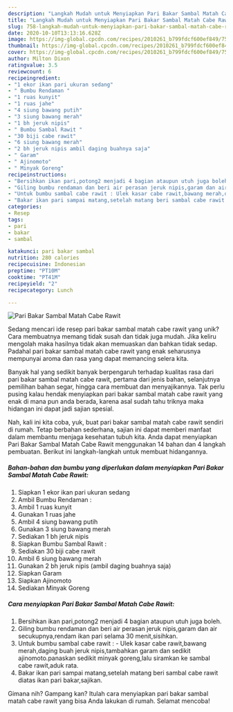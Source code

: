 ```yaml
---
description: "Langkah Mudah untuk Menyiapkan Pari Bakar Sambal Matah Cabe Rawit yang Lezat Sekali"
title: "Langkah Mudah untuk Menyiapkan Pari Bakar Sambal Matah Cabe Rawit yang Lezat Sekali"
slug: 758-langkah-mudah-untuk-menyiapkan-pari-bakar-sambal-matah-cabe-rawit-yang-lezat-sekali
date: 2020-10-10T13:13:16.628Z
image: https://img-global.cpcdn.com/recipes/2010261_b799fdcf600ef849/751x532cq70/pari-bakar-sambal-matah-cabe-rawit-foto-resep-utama.jpg
thumbnail: https://img-global.cpcdn.com/recipes/2010261_b799fdcf600ef849/751x532cq70/pari-bakar-sambal-matah-cabe-rawit-foto-resep-utama.jpg
cover: https://img-global.cpcdn.com/recipes/2010261_b799fdcf600ef849/751x532cq70/pari-bakar-sambal-matah-cabe-rawit-foto-resep-utama.jpg
author: Milton Dixon
ratingvalue: 3.5
reviewcount: 6
recipeingredient:
- "1 ekor ikan pari ukuran sedang"
- " Bumbu Rendaman "
- "1 ruas kunyit"
- "1 ruas jahe"
- "4 siung bawang putih"
- "3 siung bawang merah"
- "1 bh jeruk nipis"
- " Bumbu Sambal Rawit "
- "30 biji cabe rawit"
- "6 siung bawang merah"
- "2 bh jeruk nipis ambil daging buahnya saja"
- " Garam"
- " Ajinomoto"
- " Minyak Goreng"
recipeinstructions:
- "Bersihkan ikan pari,potong2 menjadi 4 bagian ataupun utuh juga boleh."
- "Giling bumbu rendaman dan beri air perasan jeruk nipis,garam dan air secukupnya,rendam ikan pari selama 30 menit,sisihkan."
- "Untuk bumbu sambal cabe rawit : Ulek kasar cabe rawit,bawang merah,daging buah jeruk nipis,tambahkan garam dan sedikit ajinomoto.panaskan sedikit minyak goreng,lalu siramkan ke sambal cabe rawit,aduk rata."
- "Bakar ikan pari sampai matang,setelah matang beri sambal cabe rawit diatas ikan pari bakar,sajikan."
categories:
- Resep
tags:
- pari
- bakar
- sambal

katakunci: pari bakar sambal 
nutrition: 280 calories
recipecuisine: Indonesian
preptime: "PT10M"
cooktime: "PT41M"
recipeyield: "2"
recipecategory: Lunch

---
```



![Pari Bakar Sambal Matah Cabe Rawit](https://img-global.cpcdn.com/recipes/2010261_b799fdcf600ef849/751x532cq70/pari-bakar-sambal-matah-cabe-rawit-foto-resep-utama.jpg)

Sedang mencari ide resep pari bakar sambal matah cabe rawit yang unik? Cara membuatnya memang tidak susah dan tidak juga mudah. Jika keliru mengolah maka hasilnya tidak akan memuaskan dan bahkan tidak sedap. Padahal pari bakar sambal matah cabe rawit yang enak seharusnya mempunyai aroma dan rasa yang dapat memancing selera kita.

Banyak hal yang sedikit banyak berpengaruh terhadap kualitas rasa dari pari bakar sambal matah cabe rawit, pertama dari jenis bahan, selanjutnya pemilihan bahan segar, hingga cara membuat dan menyajikannya. Tak perlu pusing kalau hendak menyiapkan pari bakar sambal matah cabe rawit yang enak di mana pun anda berada, karena asal sudah tahu triknya maka hidangan ini dapat jadi sajian spesial.




Nah, kali ini kita coba, yuk, buat pari bakar sambal matah cabe rawit sendiri di rumah. Tetap berbahan sederhana, sajian ini dapat memberi manfaat dalam membantu menjaga kesehatan tubuh kita. Anda dapat menyiapkan Pari Bakar Sambal Matah Cabe Rawit menggunakan 14 bahan dan 4 langkah pembuatan. Berikut ini langkah-langkah untuk membuat hidangannya.

<!--inarticleads1-->

##### Bahan-bahan dan bumbu yang diperlukan dalam menyiapkan Pari Bakar Sambal Matah Cabe Rawit:

1. Siapkan 1 ekor ikan pari ukuran sedang
1. Ambil  Bumbu Rendaman :
1. Ambil 1 ruas kunyit
1. Gunakan 1 ruas jahe
1. Ambil 4 siung bawang putih
1. Gunakan 3 siung bawang merah
1. Sediakan 1 bh jeruk nipis
1. Siapkan  Bumbu Sambal Rawit :
1. Sediakan 30 biji cabe rawit
1. Ambil 6 siung bawang merah
1. Gunakan 2 bh jeruk nipis (ambil daging buahnya saja)
1. Siapkan  Garam
1. Siapkan  Ajinomoto
1. Sediakan  Minyak Goreng




<!--inarticleads2-->

##### Cara menyiapkan Pari Bakar Sambal Matah Cabe Rawit:

1. Bersihkan ikan pari,potong2 menjadi 4 bagian ataupun utuh juga boleh.
1. Giling bumbu rendaman dan beri air perasan jeruk nipis,garam dan air secukupnya,rendam ikan pari selama 30 menit,sisihkan.
1. Untuk bumbu sambal cabe rawit : - Ulek kasar cabe rawit,bawang merah,daging buah jeruk nipis,tambahkan garam dan sedikit ajinomoto.panaskan sedikit minyak goreng,lalu siramkan ke sambal cabe rawit,aduk rata.
1. Bakar ikan pari sampai matang,setelah matang beri sambal cabe rawit diatas ikan pari bakar,sajikan.




Gimana nih? Gampang kan? Itulah cara menyiapkan pari bakar sambal matah cabe rawit yang bisa Anda lakukan di rumah. Selamat mencoba!

